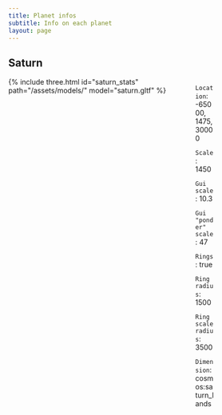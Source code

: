 ```yaml
---
title: Planet infos
subtitle: Info on each planet
layout: page
---
```


## Saturn 
<div class="columns" markdown="1">
  <div class="column"> 
    {% include three.html id="saturn_stats" path="/assets/models/" model="saturn.gltf" %}
</div>
<div class="column">
  <div class="card" style="width: 30%">
  <div class="card-content">
  <div class="content" markdown="1">
    
  ```Location```: -65000, 1475, 30000  
    
  ```Scale```: 1450  
    
   ```Gui scale```: 10.3  
    
  ```Gui "ponder" scale```: 47  
    
  ```Rings```: true  
    
  ```Ring radius```: 1500  
    
   ```Ring scale radius```: 3500  
   
   ```Dimension```: cosmos:saturn_lands 
   </div>
   </div>
   </div>
    
</div>

</div>



